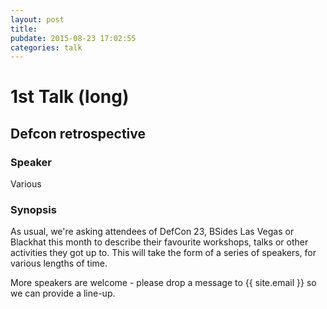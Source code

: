 ```yaml
---
layout: post
title: 
pubdate: 2015-08-23 17:02:55
categories: talk
---
```


# 1st Talk (long)

## Defcon retrospective

### Speaker

Various

### Synopsis

As usual, we're asking attendees of DefCon 23, BSides Las Vegas
or Blackhat this month to describe their favourite workshops, talks
or other activities they got up to. This will take the form of a
series of speakers, for various lengths of time.

More speakers are welcome - please drop a message to {{ site.email }}
so we can provide a line-up.
